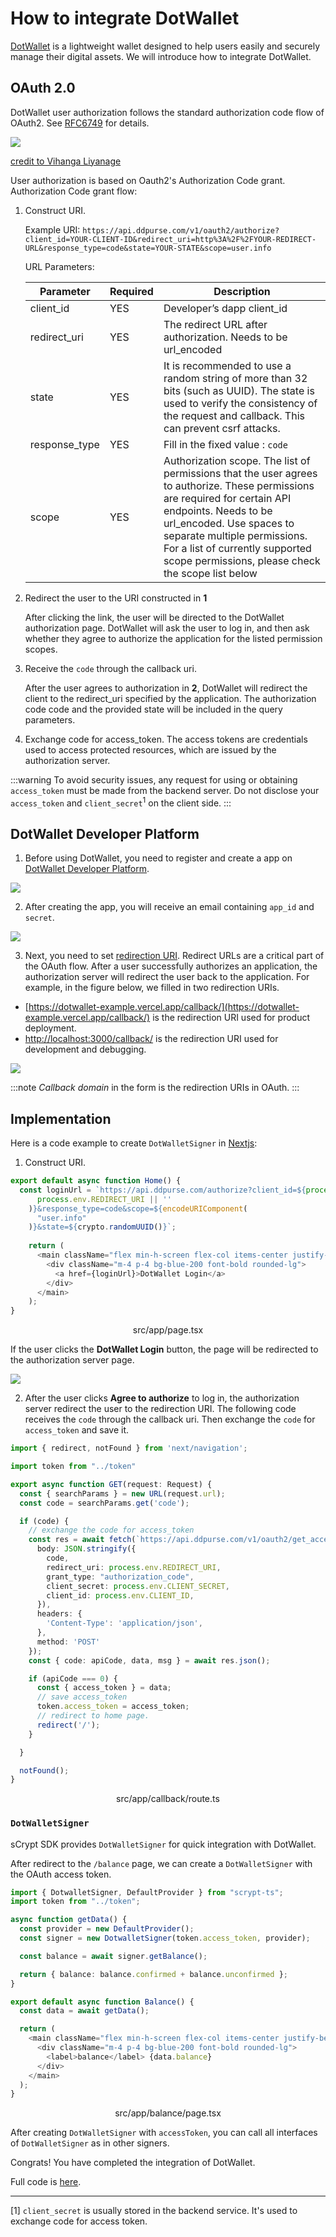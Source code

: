 # How to integrate DotWallet


[DotWallet](https://www.DotWallet.com/en) is a lightweight wallet designed to help users easily and securely manage their digital assets. We will introduce how to integrate DotWallet.


## OAuth 2.0


DotWallet user authorization follows the standard authorization code flow of OAuth2. See [RFC6749](https://tools.ietf.org/html/rfc6749#section-4.1) for details. 


![](../../static/img/oauth2.png)

[credit to Vihanga Liyanage](https://medium.com/@vihanga_liyanage/iam-for-dummies-oauth-2-grant-types-397197a26024)

User authorization is based on Oauth2's Authorization Code grant. Authorization Code grant flow:

1. Construct URI. 

    Example URI: `https://api.ddpurse.com/v1/oauth2/authorize?client_id=YOUR-CLIENT-ID&redirect_uri=http%3A%2F%2FYOUR-REDIRECT-URL&response_type=code&state=YOUR-STATE&scope=user.info`

    URL Parameters:

    | Parameter    | Required | Description |
    | -------- | ------- | ------- |
    | client_id  | YES    | Developer’s dapp client_id    |
    | redirect_uri | YES     | The redirect URL after authorization. Needs to be url_encoded   |
    | state    | YES   | It is recommended to use a random string of more than 32 bits (such as UUID). The state is used to verify the consistency of the request and callback. This can prevent csrf attacks.  |
    |response_type |YES | Fill in the fixed value : `code` |
    |scope | YES | Authorization scope. The list of permissions that the user agrees to authorize. These permissions are required for certain API endpoints. Needs to be url_encoded. Use spaces to separate multiple permissions. For a list of currently supported scope permissions, please check the scope list below|

2. Redirect the user to the URI constructed in **1**
   
    After clicking the link, the user will be directed to the DotWallet authorization page. DotWallet will ask the user to log in, and then ask whether they agree to authorize the application for the listed permission scopes.

3. Receive the `code` through the callback uri.

    After the user agrees to authorization in **2**, DotWallet will redirect the client to the redirect_uri specified by the application. The authorization code code and the provided state will be included in the query parameters.

4. Exchange code for access_token. The access tokens are credentials used to access protected resources, which are issued by the authorization server.
   
:::warning
To avoid security issues, any request for using or obtaining `access_token` must be made from the backend server. Do not disclose your `access_token` and `client_secret`<sup>1</sup> on the client side.
:::


## DotWallet Developer Platform

1. Before using DotWallet, you need to register and create a app on [DotWallet Developer Platform](https://developers.DotWallet.com/en).

![](../../static/img/DotWallet-create-dapp.png)

2. After creating the app, you will receive an email containing `app_id` and `secret`.


![](../../static/img/DotWallet-mail.png)

3. Next, you need to set [redirection URI](https://www.oauth.com/oauth2-servers/redirect-uris). Redirect URLs are a critical part of the OAuth flow. After a user successfully authorizes an application, the authorization server will redirect the user back to the application. For example, in the figure below, we filled in two redirection URIs.
  
- [https://dotwallet-example.vercel.app/callback/](https://dotwallet-example.vercel.app/callback/) is the redirection URI used for product deployment.
- [http://localhost:3000/callback/](http://localhost:3000/callback/) is the redirection URI used for development and debugging.

![](../../static/img/DotWallet-uris.png)


:::note
*Callback domain* in the form is the redirection URIs in OAuth. 
:::

## Implementation



Here is a code example to create `DotWalletSigner` in [Nextjs](https://nextjs.org/):


1. Construct URI. 

```ts
export default async function Home() {
  const loginUrl = `https://api.ddpurse.com/authorize?client_id=${process.env.CLIENT_ID}&redirect_uri=${encodeURIComponent(
      process.env.REDIRECT_URI || ''
    )}&response_type=code&scope=${encodeURIComponent(
      "user.info"
    )}&state=${crypto.randomUUID()}`;
  
    return (
      <main className="flex min-h-screen flex-col items-center justify-between p-24">
        <div className="m-4 p-4 bg-blue-200 font-bold rounded-lg">
          <a href={loginUrl}>DotWallet Login</a>
        </div>
      </main>
    );
}
```

<center>src/app/page.tsx</center>


If the user clicks the **DotWallet Login** button, the page will be redirected to the authorization server page.

![](../../static/img/DotWallet-auth.png)


2. After the user clicks **Agree to authorize** to log in, the authorization server redirect the user to the redirection URI. The following code receives the `code` through the callback uri. Then exchange the `code` for `access_token` and save it.

```ts
import { redirect, notFound } from 'next/navigation';

import token from "../token"

export async function GET(request: Request) {
  const { searchParams } = new URL(request.url);
  const code = searchParams.get('code');

  if (code) {
    // exchange the code for access_token
    const res = await fetch(`https://api.ddpurse.com/v1/oauth2/get_access_token`, {
      body: JSON.stringify({
        code,
        redirect_uri: process.env.REDIRECT_URI,
        grant_type: "authorization_code",
        client_secret: process.env.CLIENT_SECRET,
        client_id: process.env.CLIENT_ID,
      }),
      headers: {
        'Content-Type': 'application/json',
      },
      method: 'POST'
    });
    const { code: apiCode, data, msg } = await res.json();

    if (apiCode === 0) {
      const { access_token } = data;
      // save access_token
      token.access_token = access_token;
      // redirect to home page.
      redirect('/');
    }

  }

  notFound();
}
```

<center>src/app/callback/route.ts</center>


### `DotWalletSigner`

sCrypt SDK provides `DotWalletSigner` for quick integration with DotWallet.

After redirect to the `/balance` page, we can create a `DotWalletSigner` with the OAuth access token. 



```ts
import { DotwalletSigner, DefaultProvider } from "scrypt-ts";
import token from "../token";

async function getData() {
  const provider = new DefaultProvider();
  const signer = new DotwalletSigner(token.access_token, provider);

  const balance = await signer.getBalance();

  return { balance: balance.confirmed + balance.unconfirmed };
}

export default async function Balance() {
  const data = await getData();

  return (
    <main className="flex min-h-screen flex-col items-center justify-between p-24">
      <div className="m-4 p-4 bg-blue-200 font-bold rounded-lg">
        <label>balance</label> {data.balance}
      </div>
    </main>
  );
}

```

<center>src/app/balance/page.tsx</center>

After creating `DotWalletSigner` with `accessToken`, you can call all interfaces of `DotWalletSigner` as in other signers.

Congrats! You have completed the integration of DotWallet.

Full code is [here](https://github.com/zhfnjust/dotwallet-example).

------

[1] `client_secret` is usually stored in the backend service. It's used to exchange code for access token.
